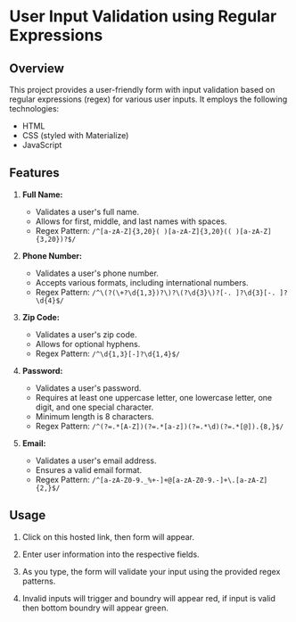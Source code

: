 # User Input Validation using Regular Expressions

## Overview

This project provides a user-friendly form with input validation based on regular expressions (regex) for various user inputs. It employs the following technologies:

- HTML
- CSS (styled with Materialize)
- JavaScript

## Features

1. **Full Name:**
   - Validates a user's full name.
   - Allows for first, middle, and last names with spaces.
   - Regex Pattern: `/^[a-zA-Z]{3,20}( )[a-zA-Z]{3,20}(( )[a-zA-Z]{3,20})?$/`

2. **Phone Number:**
   - Validates a user's phone number.
   - Accepts various formats, including international numbers.
   - Regex Pattern: `/^\(?(\+?\d{1,3})?\)?\(?\d{3}\)?[-. ]?\d{3}[-. ]?\d{4}$/`

3. **Zip Code:**
   - Validates a user's zip code.
   - Allows for optional hyphens.
   - Regex Pattern: `/^\d{1,3}[-]?\d{1,4}$/`

4. **Password:**
   - Validates a user's password.
   - Requires at least one uppercase letter, one lowercase letter, one digit, and one special character.
   - Minimum length is 8 characters.
   - Regex Pattern: `/^(?=.*[A-Z])(?=.*[a-z])(?=.*\d)(?=.*[@]).{8,}$/`

5. **Email:**
   - Validates a user's email address.
   - Ensures a valid email format.
   - Regex Pattern: `/^[a-zA-Z0-9._%+-]+@[a-zA-Z0-9.-]+\.[a-zA-Z]{2,}$/`

## Usage

1. Click on this hosted link, then form will appear.

2. Enter user information into the respective fields.

3. As you type, the form will validate your input using the provided regex patterns.

4. Invalid inputs will trigger and boundry will appear red, if input is valid then bottom boundry will appear green.

